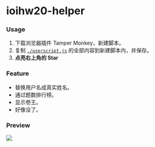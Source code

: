 # ioihw20-helper

### Usage

1. 下载浏览器插件 Tamper Monkey，新建脚本。
2. 复制 [`./userscript.js`](https://raw.githubusercontent.com/memset0/ioihw20-helper/master/userscript.js) 的全部内容到新建脚本内，并保存。
3. **点亮右上角的 Star**

### Feature

* 替换用户名成真实姓名。
* 通过题数排行榜。
* 显示卷王。
* 好像没了。

### Preview

![](https://static.memset0.cn/img/v2/20201015220404.png)
